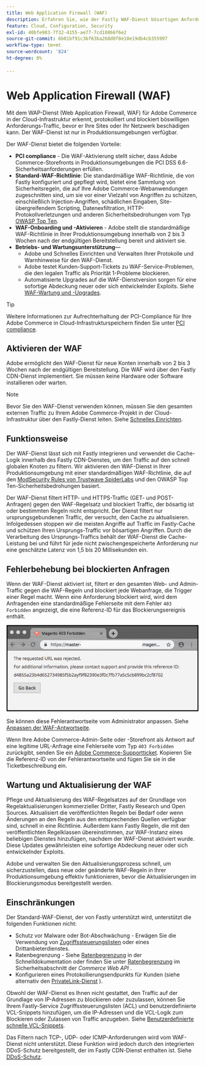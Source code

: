 ```yaml
---
title: Web Application Firewall (WAF)
description: Erfahren Sie, wie der Fastly WAF-Dienst bösartigen Anforderungs-Traffic erkennt, protokolliert und blockiert, bevor er das Adobe Commerce-Netzwerk oder die-Sites beschädigen kann.
feature: Cloud, Configuration, Security
exl-id: 40bfe983-7f32-4155-ae77-7cd18866f6e2
source-git-commit: 6b01bf91c3bf63ba268d0f8e10e19db4cb355997
workflow-type: tm+mt
source-wordcount: '824'
ht-degree: 0%

---
```


# Web Application Firewall (WAF)

Mit dem WAP-Dienst (Web Application Firewall, WAF) für Adobe Commerce in der Cloud-Infrastruktur erkennt, protokolliert und blockiert böswilligen Anforderungs-Traffic, bevor er Ihre Sites oder Ihr Netzwerk beschädigen kann. Der WAF-Dienst ist nur in Produktionsumgebungen verfügbar.

Der WAF-Dienst bietet die folgenden Vorteile:

- **PCI compliance** - Die WAF-Aktivierung stellt sicher, dass Adobe Commerce-Storefronts in Produktionsumgebungen die PCI DSS 6.6-Sicherheitsanforderungen erfüllen.
- **Standard-WAF-Richtlinie**: Die standardmäßige WAF-Richtlinie, die von Fastly konfiguriert und gepflegt wird, bietet eine Sammlung von Sicherheitsregeln, die auf Ihre Adobe Commerce-Webanwendungen zugeschnitten sind, um sie vor einer Vielzahl von Angriffen zu schützen, einschließlich Injection-Angriffen, schädlichen Eingaben, Site-übergreifendem Scripting, Datenexfiltration, HTTP-Protokollverletzungen und anderen Sicherheitsbedrohungen vom Typ [OWASP Top Ten](https://owasp.org/www-project-top-ten/).
- **WAF-Onboarding und -Aktivieren** - Adobe stellt die standardmäßige WAF-Richtlinie in Ihrer Produktionsumgebung innerhalb von 2 bis 3 Wochen nach der endgültigen Bereitstellung bereit und aktiviert sie.
- **Betriebs- und Wartungsunterstützung**—
   - Adobe und Schnelles Einrichten und Verwalten Ihrer Protokolle und Warnhinweise für den WAF-Dienst.
   - Adobe testet Kunden-Support-Tickets zu WAF-Service-Problemen, die den legalen Traffic als Priorität 1-Probleme blockieren.
   - Automatisierte Upgrades auf die WAF-Dienstversion sorgen für eine sofortige Abdeckung neuer oder sich entwickelnder Exploits. Siehe [WAF-Wartung und -Upgrades](#waf-maintenance-and-updates).

>[!TIP]
>
>Weitere Informationen zur Aufrechterhaltung der PCI-Compliance für Ihre Adobe Commerce in Cloud-Infrastrukturspeichern finden Sie unter [PCI compliance](https://business.adobe.com/products/magento/pci-compliance.html).

## Aktivieren der WAF

Adobe ermöglicht den WAF-Dienst für neue Konten innerhalb von 2 bis 3 Wochen nach der endgültigen Bereitstellung. Die WAF wird über den Fastly CDN-Dienst implementiert. Sie müssen keine Hardware oder Software installieren oder warten.

>[!NOTE]
>
>Bevor Sie den WAF-Dienst verwenden können, müssen Sie den gesamten externen Traffic zu Ihrem Adobe Commerce-Projekt in der Cloud-Infrastruktur über den Fastly-Dienst leiten. Siehe [Schnelles Einrichten](fastly-configuration.md).

## Funktionsweise

Der WAF-Dienst lässt sich mit Fastly integrieren und verwendet die Cache-Logik innerhalb des Fastly CDN-Dienstes, um den Traffic auf den schnell globalen Knoten zu filtern. Wir aktivieren den WAF-Dienst in Ihrer Produktionsumgebung mit einer standardmäßigen WAF-Richtlinie, die auf den [ModSecurity Rules von Trustwave SpiderLabs](https://github.com/owasp-modsecurity/ModSecurity) und den OWASP Top Ten-Sicherheitsbedrohungen basiert.

Der WAF-Dienst filtert HTTP- und HTTPS-Traffic (GET- und POST-Anfragen) gegen den WAF-Regelsatz und blockiert Traffic, der bösartig ist oder bestimmten Regeln nicht entspricht. Der Dienst filtert nur ursprungsgebundenen Traffic, der versucht, den Cache zu aktualisieren. Infolgedessen stoppen wir die meisten Angriffe auf Traffic im Fastly-Cache und schützen Ihren Ursprungs-Traffic vor bösartigen Angriffen. Durch die Verarbeitung des Ursprungs-Traffics behält der WAF-Dienst die Cache-Leistung bei und führt für jede nicht zwischengespeicherte Anforderung nur eine geschätzte Latenz von 1,5 bis 20 Millisekunden ein.

## Fehlerbehebung bei blockierten Anfragen

Wenn der WAF-Dienst aktiviert ist, filtert er den gesamten Web- und Admin-Traffic gegen die WAF-Regeln und blockiert jede Webanfrage, die Trigger einer Regel macht. Wenn eine Anforderung blockiert wird, wird dem Anfragenden eine standardmäßige Fehlerseite mit dem Fehler `403 Forbidden` angezeigt, die eine Referenz-ID für das Blockierungsereignis enthält.

![WAF-Fehlerseite](../../assets/cdn/fastly-waf-403-error.png)

Sie können diese Fehlerantwortseite vom Administrator anpassen. Siehe [Anpassen der WAF-Antwortseite](fastly-custom-response.md#customize-the-waf-error-page).

Wenn Ihre Adobe Commerce-Admin-Seite oder -Storefront als Antwort auf eine legitime URL-Anfrage eine Fehlerseite vom Typ `403 Forbidden` zurückgibt, senden Sie ein [Adobe Commerce-Supportticket](https://experienceleague.adobe.com/docs/commerce-knowledge-base/kb/help-center-guide/magento-help-center-user-guide.html#submit-ticket). Kopieren Sie die Referenz-ID von der Fehlerantwortseite und fügen Sie sie in die Ticketbeschreibung ein.

## Wartung und Aktualisierung der WAF

Pflege und Aktualisierung des WAF-Regelsatzes auf der Grundlage von Regelaktualisierungen kommerzieller Dritter, Fastly Research und Open Sources. Aktualisiert die veröffentlichten Regeln bei Bedarf oder wenn Änderungen an den Regeln aus den entsprechenden Quellen verfügbar sind, schnell in eine Richtlinie. Außerdem kann Fastly Regeln, die mit den veröffentlichten Regelklassen übereinstimmen, zur WAF-Instanz eines beliebigen Dienstes hinzufügen, nachdem der WAF-Dienst aktiviert wurde. Diese Updates gewährleisten eine sofortige Abdeckung neuer oder sich entwickelnder Exploits.

Adobe und verwalten Sie den Aktualisierungsprozess schnell, um sicherzustellen, dass neue oder geänderte WAF-Regeln in Ihrer Produktionsumgebung effektiv funktionieren, bevor die Aktualisierungen im Blockierungsmodus bereitgestellt werden.

## Einschränkungen

Der Standard-WAF-Dienst, der von Fastly unterstützt wird, unterstützt die folgenden Funktionen nicht:

- Schutz vor Malware oder Bot-Abschwächung - Erwägen Sie die Verwendung von [Zugriffssteuerungslisten](./fastly-vcl-allowlist.md) oder eines Drittanbieterdienstes.
- Ratenbegrenzung - Siehe [Ratenbegrenzung](https://github.com/fastly/fastly-magento2/blob/master/Documentation/Guides/RATE-LIMITING.md) in der Schnelldokumentation oder finden Sie unter [Ratenbegrenzung](https://developer.adobe.com/commerce/webapi/get-started/rate-limiting/) im Sicherheitsabschnitt der _Commerce Web API_ .
- Konfigurieren eines Protokollierungsendpunkts für Kunden (siehe alternativ den [PrivateLink-Dienst](../development/privatelink-service.md) ).

Obwohl der WAF-Dienst es Ihnen nicht gestattet, den Traffic auf der Grundlage von IP-Adressen zu blockieren oder zuzulassen, können Sie Ihrem Fastly-Service Zugriffssteuerungslisten (ACL) und benutzerdefinierte VCL-Snippets hinzufügen, um die IP-Adressen und die VCL-Logik zum Blockieren oder Zulassen von Traffic anzugeben. Siehe [Benutzerdefinierte schnelle VCL-Snippets](fastly-vcl-custom-snippets.md).

Das Filtern nach TCP-, UDP- oder ICMP-Anforderungen wird vom WAF-Dienst nicht unterstützt. Diese Funktion wird jedoch durch den integrierten DDoS-Schutz bereitgestellt, der im Fastly CDN-Dienst enthalten ist. Siehe [DDoS-Schutz](fastly.md#ddos-protection).
